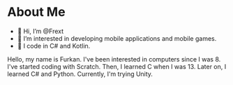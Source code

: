 # About Me

- 👋 Hi, I’m @Frext
- 👀 I’m interested in developing mobile applications and mobile games.
- 🌱 I code in C# and Kotlin.

Hello, my name is Furkan. I've been interested in computers since I was 8. I've started coding with Scratch. Then, I learned C when I was 13. Later on, I learned C# and Python.
Currently, I'm trying Unity.

<!---
Frext/Frext is a ✨ special ✨ repository because its `README.md` (this file) appears on your GitHub profile.
You can click the Preview link to take a look at your changes.
--->
